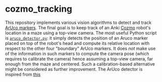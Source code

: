 # cozmo_tracking
This repository implements various vision algorithms to detect and track [ArUco markers](https://docs.opencv.org/4.x/d5/dae/tutorial_aruco_detection.html). The final goal is to keep track of an Anki [Cozmo](https://www.digitaldreamlabs.com/pages/cozmo) robot's location in a maze using a top-view camera. The most useful Python script is [`aruco_detector.py`](aruco/aruco_detector.py): it simply detects the position of an Aruco marker placed on top of the robot's head and compute its relative location with respect to the other four "boundary" ArUco markers. It does *not* make use of the information in such markers to compute the camera pose (which requires to calibrate the camera) hence assuming a top-view camera, far enough from the maze and centered. Such a calibration-based alternative might be considered as further improvement. 
The ArUco detector is inspired from [this](https://pyimagesearch.com/)
